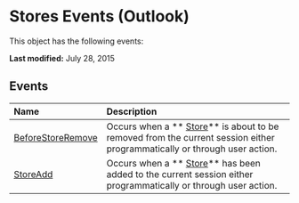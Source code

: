 
# Stores Events (Outlook)
This object has the following events:

 **Last modified:** July 28, 2015


## Events



|**Name**|**Description**|
|:-----|:-----|
| [BeforeStoreRemove](b21d4854-3da5-5c01-cbc1-098bb505466e.md)|Occurs when a  ** [Store](1eb22fe9-8849-7476-5388-2515b48591b9.md)** is about to be removed from the current session either programmatically or through user action.|
| [StoreAdd](26e7eddc-9c5a-ffff-d574-afa48e5953d8.md)|Occurs when a  ** [Store](1eb22fe9-8849-7476-5388-2515b48591b9.md)** has been added to the current session either programmatically or through user action.|
